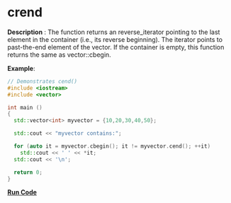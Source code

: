 # crend

**Description** : The function returns an reverse_iterator pointing to the last element in the container (i.e., its reverse beginning). The iterator points to past-the-end element of the vector. If the container is empty, this function returns the same as vector::cbegin.

**Example**:
```cpp
// Demonstrates cend() 
#include <iostream>
#include <vector>

int main ()
{
  std::vector<int> myvector = {10,20,30,40,50};

  std::cout << "myvector contains:";

  for (auto it = myvector.cbegin(); it != myvector.cend(); ++it)
    std::cout << ' ' << *it;
  std::cout << '\n';

  return 0;
}
```
**[Run Code](https://rextester.com/HOY41620)**

